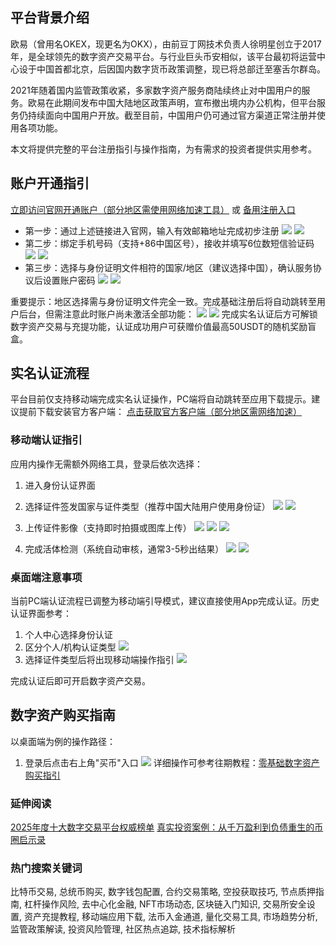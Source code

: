 ## 平台背景介绍
欧易（曾用名OKEX，现更名为OKX），由前豆丁网技术负责人徐明星创立于2017年，是全球领先的数字资产交易平台。与行业巨头币安相似，该平台最初将运营中心设于中国首都北京，后因国内数字货币政策调整，现已将总部迁至塞舌尔群岛。

2021年随着国内监管政策收紧，多家数字资产服务商陆续终止对中国用户的服务。欧易在此期间发布中国大陆地区政策声明，宣布撤出境内办公机构，但平台服务仍持续面向中国用户开放。截至目前，中国用户仍可通过官方渠道正常注册并使用各项功能。

本文将提供完整的平台注册指引与操作指南，为有需求的投资者提供实用参考。

## 账户开通指引
 [立即访问官网开通账户（部分地区需使用网络加速工具）](https://www.chouyi.world/zh-hans/join/18639032)  或 [备用注册入口](https://www.okx.com/zh-hans/join/74873351)

- 第一步：通过上述链接进入官网，输入有效邮箱地址完成初步注册
[![](https://ac63e02.webp.li/okx2.jpg)](https://btc8848.com/top-10-exchanges)
[![](https://ac63e02.webp.li/okx3.jpg)](https://btc8848.com/top-10-exchanges)
- 第二步：绑定手机号码（支持+86中国区号），接收并填写6位数短信验证码
[![](https://ac63e02.webp.li/okx4.jpg)](https://btc8848.com/top-10-exchanges)
[![](https://ac63e02.webp.li/okx5.jpg)](https://btc8848.com/top-10-exchanges)
- 第三步：选择与身份证明文件相符的国家/地区（建议选择中国），确认服务协议后设置账户密码
[![](https://ac63e02.webp.li/okx6.jpg)](https://btc8848.com/top-10-exchanges)
[![](https://ac63e02.webp.li/okx7.jpg)](https://btc8848.com/top-10-exchanges)

重要提示：地区选择需与身份证明文件完全一致。完成基础注册后将自动跳转至用户后台，但需注意此时账户尚未激活全部功能：
[![](https://ac63e02.webp.li/okx8.jpg)](https://btc8848.com/top-10-exchanges)
[![](https://ac63e02.webp.li/okx9.jpg)](https://btc8848.com/top-10-exchanges)
完成实名认证后方可解锁数字资产交易与充提功能，认证成功用户可获赠价值最高50USDT的随机奖励盲盒。

## 实名认证流程
平台目前仅支持移动端完成实名认证操作，PC端将自动跳转至应用下载提示。建议提前下载安装官方客户端：
 [点击获取官方客户端（部分地区需网络加速）](https://www.okx.com/cn/download)  

### 移动端认证指引
应用内操作无需额外网络工具，登录后依次选择：
1. 进入身份认证界面
2. 选择证件签发国家与证件类型（推荐中国大陆用户使用身份证）
[![](https://ac63e02.webp.li/okx_app1.jpg)](https://btc8848.com/top-10-exchanges)
[![](https://ac63e02.webp.li/okx_app2.jpg)](https://btc8848.com/top-10-exchanges)

3. 上传证件影像（支持即时拍摄或图库上传）
[![](https://ac63e02.webp.li/okx_app3.jpg)](https://btc8848.com/top-10-exchanges)
[![](https://ac63e02.webp.li/okx_app4.jpg)](https://btc8848.com/top-10-exchanges)
[![](https://ac63e02.webp.li/okx_app5.jpg)](https://btc8848.com/top-10-exchanges)

4. 完成活体检测（系统自动审核，通常3-5秒出结果）
[![](https://ac63e02.webp.li/okx_app6.jpg)](https://btc8848.com/top-10-exchanges)
[![](https://ac63e02.webp.li/okx_app7.jpg)](https://btc8848.com/top-10-exchanges)

### 桌面端注意事项
当前PC端认证流程已调整为移动端引导模式，建议直接使用App完成认证。历史认证界面参考：
1. 个人中心选择身份认证
2. 区分个人/机构认证类型
[![](https://ac63e02.webp.li/okx10.jpg)](https://btc8848.com/top-10-exchanges)
3. 选择证件类型后将出现移动端操作指引
[![](https://ac63e02.webp.li/okx12.jpg)](https://btc8848.com/top-10-exchanges)

完成认证后即可开启数字资产交易。

## 数字资产购买指南
以桌面端为例的操作路径：
1. 登录后点击右上角"买币"入口
[![](https://ac63e02.webp.li/okx14.jpg)](https://btc8848.com/top-10-exchanges)
详细操作可参考往期教程：[零基础数字资产购买指引](https://heiyetouzi.xyz/ouyi-trump/)

### 延伸阅读
[2025年度十大数字交易平台权威榜单](https://btc8848.com/top-10-exchanges/)
[真实投资案例：从千万盈利到负债重生的币圈启示录](https://heiyetouzi.xyz/biquanstory001/)

### 热门搜索关键词
比特币交易, 总统币购买, 数字钱包配置, 合约交易策略, 空投获取技巧, 节点质押指南, 杠杆操作风险, 去中心化金融, NFT市场动态, 区块链入门知识, 交易所安全设置, 资产充提教程, 移动端应用下载, 法币入金通道, 量化交易工具, 市场趋势分析, 监管政策解读, 投资风险管理, 社区热点追踪, 技术指标解析